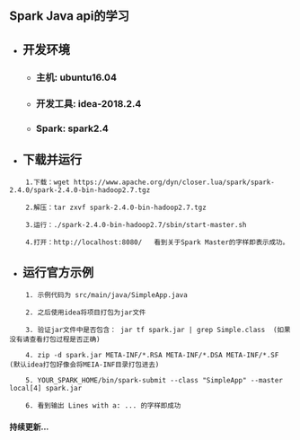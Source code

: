 ## Spark Java api的学习

- ## 开发环境
    - ### 主机: ubuntu16.04
    - ### 开发工具: idea-2018.2.4
    - ### Spark: spark2.4


- ## 下载并运行
```
    1.下载：wget https://www.apache.org/dyn/closer.lua/spark/spark-2.4.0/spark-2.4.0-bin-hadoop2.7.tgz

    2.解压：tar zxvf spark-2.4.0-bin-hadoop2.7.tgz

    3.运行：./spark-2.4.0-bin-hadoop2.7/sbin/start-master.sh

    4.打开：http://localhost:8080/   看到关于Spark Master的字样即表示成功。
```



- ## 运行官方示例
```
    1. 示例代码为 src/main/java/SimpleApp.java
    
    2. 之后使用idea将项目打包为jar文件

    3. 验证jar文件中是否包含： jar tf spark.jar | grep Simple.class  (如果没有请查看打包过程是否正确)

    4. zip -d spark.jar META-INF/*.RSA META-INF/*.DSA META-INF/*.SF  (默认idea打包好像会将MEIA-INF目录打包进去)

    5. YOUR_SPARK_HOME/bin/spark-submit --class "SimpleApp" --master local[4] spark.jar

    6. 看到输出 Lines with a: ... 的字样即成功
```

#### 持续更新...
    

